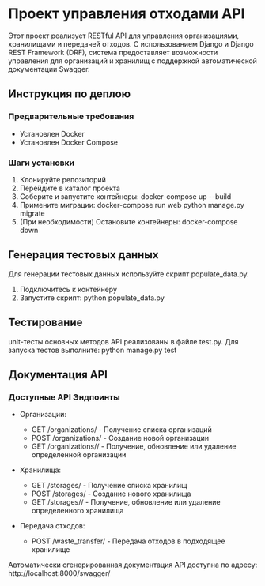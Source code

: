 
# Проект управления отходами API

Этот проект реализует RESTful API для управления организациями, хранилищами и передачей отходов. С использованием Django и Django REST Framework (DRF), система предоставляет возможности управления для организаций и хранилищ с поддержкой автоматической документации Swagger.

## Инструкция по деплою

### Предварительные требования

- Установлен Docker
- Установлен Docker Compose

### Шаги установки

1. Клонируйте репозиторий
2. Перейдите в каталог проекта
3. Соберите и запустите контейнеры: docker-compose up --build  
4. Примените миграции: docker-compose run web python manage.py migrate
5. (При необходимости) Остановите контейнеры: docker-compose down
   

## Генерация тестовых данных

Для генерации тестовых данных используйте скрипт populate_data.py.

1. Подключитесь к контейнеру
2. Запустите скрипт: python populate_data.py
   
## Тестирование

unit-тесты основных методов API реализованы в файле test.py. Для запуска тестов выполните:
python manage.py test

## Документация API
### Доступные API Эндпоинты

- Организации:
  - GET /organizations/ - Получение списка организаций
  - POST /organizations/ - Создание новой организации
  - GET /organizations/<id>/ - Получение, обновление или удаление определенной организации

- Хранилища:
  - GET /storages/ - Получение списка хранилищ
  - POST /storages/ - Создание нового хранилища
  - GET /storages/<id>/ - Получение, обновление или удаление определенного хранилища

- Передача отходов:
  - POST /waste_transfer/ - Передача отходов в подходящее хранилище


Автоматически сгенерированная документация API доступна по адресу: http://localhost:8000/swagger/
